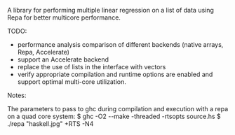 A library for performing multiple linear regression on a list of data using
Repa for better multicore performance. 

TODO: 
* performance analysis comparison of different backends (native arrays,
    Repa, Accelerate)
* support an Accelerate backend
* replace the use of lists in the interface with vectors
* verify appropriate compilation and runtime options are enabled and 
  support optimal multi-core utilization.

Notes:

The parameters to pass to ghc during compilation and execution with a
repa on a quad core system:
$ ghc -O2 --make -threaded -rtsopts source.hs
$ ./repa "haskell.jpg" +RTS -N4

